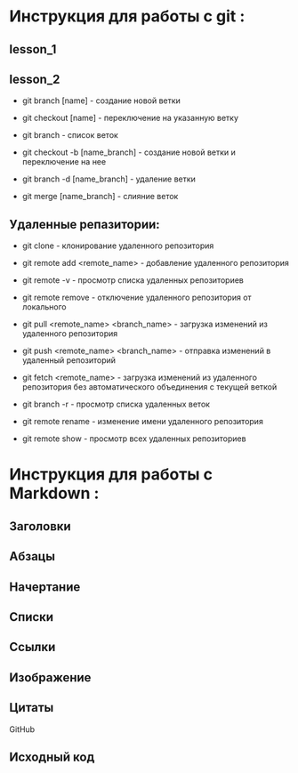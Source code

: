  # Инструкция для работы с git :

## lesson_1

## lesson_2


   * git branch [name] - создание новой ветки

   * git checkout [name] - переключение на указанную ветку

   * git branch - список веток

   * git checkout -b [name_branch] - создание новой ветки и переключение на нее

   * git branch -d [name_branch] - удаление ветки

   * git merge [name_branch] - слияние веток

## Удаленные репазитории:

   * git clone <repository> - клонирование удаленного репозитория 

  *  git remote add <remote_name> <repository> - добавление удаленного репозитория 

   * git remote -v  - просмотр списка удаленных репозиториев

   * git remote remove - отключение удаленного репозитория от локального


   *  git pull <remote_name> <branch_name> - загрузка изменений из удаленного репозитория 

  *  git push <remote_name> <branch_name> - отправка изменений в удаленный репозиторий 

   * git fetch <remote_name> - загрузка изменений из удаленного репозитория без автоматического объединения с текущей веткой

   * git branch -r  - просмотр списка удаленных веток

   * git remote rename - изменение имени удаленного репозитория 

   * git remote show - просмотр всех удаленных репозиториев

    

# Инструкция для работы с Markdown :

## Заголовки

## Абзацы

## Начертание

## Списки
 
## Ссылки


## Изображение

## Цитаты
GitHub 
## Исходный код
